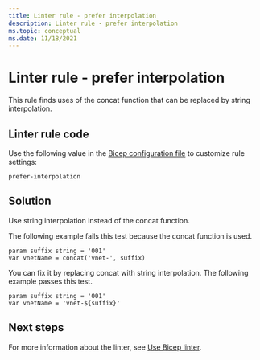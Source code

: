 ```yaml
---
title: Linter rule - prefer interpolation
description: Linter rule - prefer interpolation
ms.topic: conceptual
ms.date: 11/18/2021
---
```


# Linter rule - prefer interpolation

This rule finds uses of the concat function that can be replaced by string interpolation.

## Linter rule code

Use the following value in the [Bicep configuration file](bicep-config-linter.md) to customize rule settings:

`prefer-interpolation`

## Solution

Use string interpolation instead of the concat function.

The following example fails this test because the concat function is used.

```bicep
param suffix string = '001'
var vnetName = concat('vnet-', suffix)
```

You can fix it by replacing concat with string interpolation. The following example passes this test.

```bicep
param suffix string = '001'
var vnetName = 'vnet-${suffix}'
```

## Next steps

For more information about the linter, see [Use Bicep linter](./linter.md).
